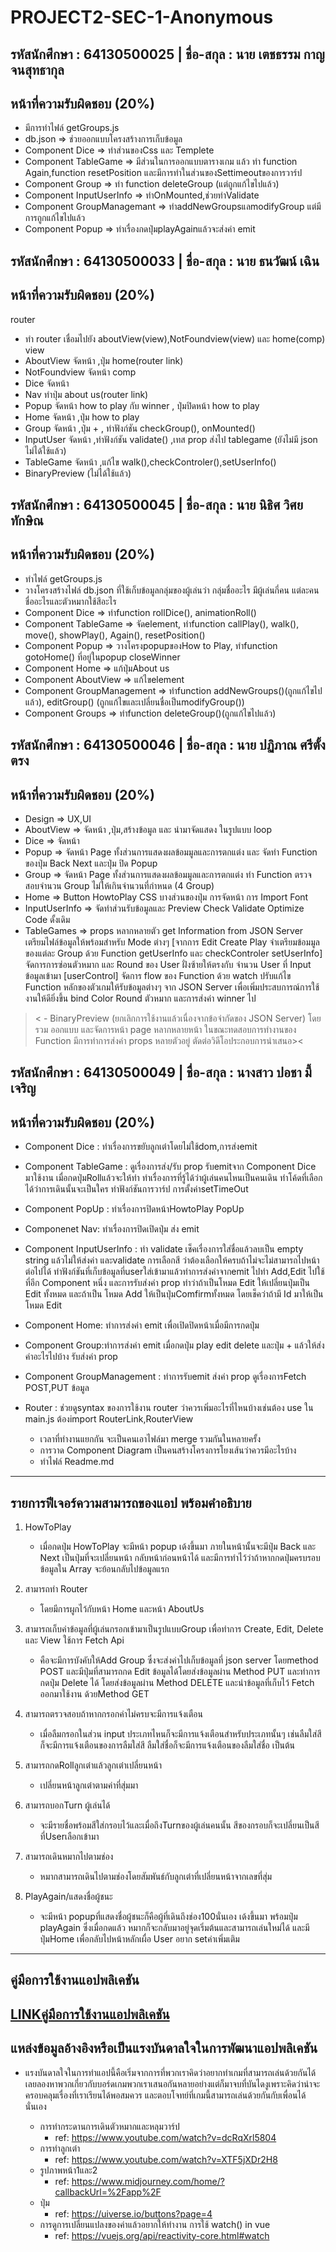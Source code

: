 # PROJECT2-SEC-1-Anonymous
## รหัสนักศึกษา : 64130500025 | ชื่อ-สกุล : นาย เตชธรรม กาญจนสุทธากุล
หน้าที่ความรับผิดชอบ (20%)
---
- มีการทำไฟล์ getGroups.js
- db.json => ช่วยออกแบบโครงสร้างการเก็บข้อมูล
- Component Dice => ทำส่วนของCss และ Templete
- Component TableGame => มีส่วนในการออกแบบตารางเกม แล้ว ทำ function Again,function resetPosition และมีการทำในส่วนของSettimeoutของการวาร์ป
- Component Group =>  ทำ function deleteGroup (แต่ถูกแก้ไขไปแล้ว)
- Component InputUserInfo => ทำOnMounted,ช่วยทำValidate
- Component GroupManagemant => ทำaddNewGroupsแลmodifyGroup แต่มีการถูกแก้ไขไปแล้ว
- Component Popup => ทำเรื่องกดปุ่มplayAgainแล้วจะส่งค่า emit

## รหัสนักศึกษา : 64130500033 | ชื่อ-สกุล : นาย ธนวัฒน์ เฉิน
หน้าที่ความรับผิดชอบ (20%)
---
router
- ทำ router เชื่อมไปยัง aboutView(view),NotFoundview(view) และ home(comp) 
view
- AboutView จัดหน้า ,ปุ่ม home(router link)
- NotFoundview จัดหน้า
comp
- Dice จัดหน้า
- Nav ทำปุ่ม about us(router link)
- Popup จัดหน้า how to play กับ winner , ปุ่มปิดหน้า how to play
- Home จัดหน้า ,ปุ่ม how to play
- Group จัดหน้า ,ปุ่ม + , ทำฟังก์ชัน checkGroup(), onMounted()
- InputUser จัดหน้า ,ทำฟังก์ชัน  validate() ,เทส prop ส่งไป tablegame (ยังไม่มี json  ไม่ได้ใช้แล้ว)
- TableGame จัดหน้า ,แก้ไข walk(),checkControler(),setUserInfo()
- BinaryPreview (ไม่ได้ใช้แล้ว) 

## รหัสนักศึกษา : 64130500045 | ชื่อ-สกุล : นาย นิธิศ วิศยทักษิณ
หน้าที่ความรับผิดชอบ (20%)
---
- ทำไฟล์ getGroups.js
- วางโครงสร้างไฟล์ db.json ที่ใช้เก็บข้อมูลกลุ่มของผู้เล่นว่า กลุ่มชื่ออะไร มีผู้เล่นกี่คน แต่ละคนชื่ออะไรและตัวหมากใช้สีอะไร
- Component Dice => ทำfunction  rollDice(), animationRoll()
- Component TableGame => จัดelement, ทำfunction callPlay(), walk(), move(), showPlay(), Again(), resetPosition()
- Component Popup => วางโครงpopupของHow to Play, ทำfunction gotoHome() ที่อยู่ในpopup closeWinner	
- Component Home => แก้ปุ่มAbout us
- Component AboutView => แก้ไขelement
- Component GroupManagement => ทำfunction addNewGroups()(ถูกแก้ไขไปแล้ว), editGroup() (ถูกแก้ไขและเปลี่ยนชื่อเป็นmodifyGroup())
- Component Groups => ทำfunction deleteGroup()(ถูกแก้ไขไปแล้ว)


## รหัสนักศึกษา : 64130500046 | ชื่อ-สกุล : นาย ปฏิภาณ ศรีตั้งตรง
หน้าที่ความรับผิดชอบ (20%)
---
- Design => UX,UI
- AboutView => จัดหน้า ,ปุ่ม,สร้างข้อมูล และ นำมาจัดแสดง ในรูปแบบ loop
- Dice => จัดหน้า 
- Popup => จัดหน้า Page ทั้งส่วนการแสดงผลข้อมมูลและการตกแต่ง และ จัดทำ Function ของปุ่ม Back Next และปุ่ม ปิด Popup
- Group => จัดหน้า Page ทั้งส่วนการแสดงผลข้อมมูลและการตกแต่ง ทำ Function ตรวจสอบจำนวน Group ไม่ให้เกินจำนวนที่กำหนด (4 Group) 
- Home => Button HowtoPlay CSS บางส่วนของปุ่ม การจัดหน้า การ Import Font
- InputUserInfo => จัดทำส่วนรับข้อมูลและ Preview Check Validate Optimize Code ดั้งเดิม
- TableGames => props หลากหลายตัว get Information from JSON Server เตรียมไฟล์ข้อมูลให้พร้อมสำหรับ Mode ต่างๆ [จากการ Edit Create Play จำเตรียมข้อมมูลของแต่ละ Group ด้วย Function getUserInfo และ checkControler setUserInfo] จัดการการซ่อนตัวหมาก และ Round ของ User ฝั่งซ้ายให้ตรงกับ จำนวน User ที่ Input ข้อมูลเข้ามา [userControl] จัดการ flow ของ Function ด้วย watch ปรับแก้ไข Function หลักของตัวเกมให้รับข้อมูลต่างๆ จาก JSON Server เพื่อเพิ่มประสบการณ์การใช้งานให้ดียิ่งขึ้น bind Color Round ตัวหมาก และการส่งค่า winner ไป 
>< - BinaryPreview (ยกเลิกการใช้งานแล้วเนื่องจากข้อจำกัดของ JSON Server) โดยรวม ออกแบบ และจัดการหน้า page หลากหลายหน้า ในขณะทดสอบการทำงานของ Function มีการทำการส่งค่า props หลายตัวอยู่ ตัดต่อวิดีโอประกอบการนำเสนอ><


## รหัสนักศึกษา : 64130500049 | ชื่อ-สกุล : นางสาว ปอชา มี้เจริญ
หน้าที่ความรับผิดชอบ (20%)
---
- Component Dice : ทำเรื่องการขยับลูกเต๋าโดยไม่ใช้dom,การส่งemit

- Component TableGame : ดูเรื่องการส่ง/รับ prop รับemitจาก Component Dice มาใช้งาน เมื่อกดปุ่มRollแล้วจะให้ทำ ทำเรื่องการที่รู้ได้ว่าผู้เล่นคนไหนเป็นคนเดิน ทำโค้ดที่เลือกได้ว่าการเดินนั้นจะเป็นใคร ทำฟังก์ชันการวาร์ป การตั้งค่าsetTimeOut

- Component PopUp : ทำเรื่องการปิดหน้าHowtoPlay PopUp
- Componenet Nav: ทำเรื่องการปิดเปิดปุ่ม ส่ง emit
- Component InputUserInfo : ทำ validate เช็คเรื่องการใส่ชื่อแล้วลบเป็น empty string แล้วไม่ให้ส่งค่า และvalidate การเลือกสี ว่าต้องเลือกให้ครบถ้าไม่จะไม่สามารถไปหน้าต่อไปได้ ทำฟังก์ชันที่เก็บข้อมูลที่userใส่เข้ามาแล้วทำการส่งค่าจากemit ไปทำ Add,Edit ไปใช้ที่อีก Component หนึ่ง และการรับส่งค่า prop ทำว่าถ้าเป็นโหมด Edit ให้เปลี่ยนปุ่มเป็น Edit ทั้งหมด และถ้าเป็น โหมด Add ให้เป็นปุ่มComfirmทั้งหมด โดยเช็คว่าถ้ามี Id มาให้เป็น โหมด Edit

- Component Home: ทำการส่งค่า emit เพื่อเปิดปิดหน้าเมื่อมีการกดปุ่ม
- Component Group:ทำการส่งค่า emit เมื่อกดปุ่ม play edit delete และปุ่ม + แล้วให้ส่งค่าอะไรไปบ้าง รับส่งค่า prop
- Component GroupManagement : ทำการรับemit ส่งค่า prop ดูเรื่องการFetch POST,PUT ข้อมูล 

- Router : ช่วยดูsyntax ของการใช้งาน router ว่าควรเพิ่มอะไรที่ไหนบ้างเช่นต้อง use ใน main.js ต้องimport RouterLink,RouterView

	- เวลาที่ทำงานแยกกัน จะเป็นคนเอาไฟล์มา merge รวมกันในหลายครั้ง
	- การวาด Component Diagram เป็นคนสร้างโครงการโยงเส้นว่าควรมีอะไรบ้าง
	- ทำไฟล์ Readme.md

--- 
รายการฟีเจอร์ความสามารถของแอป พร้อมคำอธิบาย
---

1. HowToPlay
 	* เมื่อกดปุ่ม HowToPlay จะมีหน้า popup เด้งขึ้นมา ภายในหน้านั้นจะมีปุ่ม Back และ Next เป็นปุ่มที่จะเปลี่ยนหน้า กลับหน้าก่อนหน้าได้ และมีการทำไว้ว่าถ้าหากกดปุ่มครบรอบข้อมูลใน Array จะย้อนกลับไปข้อมูลแรก 

2. สามารถทำ Router
 	* โดยมีการผูกไว้กับหน้า Home และหน้า AboutUs

3. สามารถเก็บค่าข้อมูลที่ผู้เล่นกรอกเข้ามาเป็นรูปแบบGroup เพื่อทำการ Create, Edit, Delete และ View ใช้การ Fetch Api
	* คือจะมีการบังคับให้Add Group ซึ่งจะส่งค่าไปเก็บข้อมูลที่ json server โดยmethod POST และมีปุ่มที่สามารถกด Edit ข้อมูลได้โดยส่งข้อมูลผ่าน Method PUT และทำการกดปุ่ม Delete ได้ โดยส่งข้อมูลผ่าน Method DELETE และนำข้อมูลที่เก็บไว้ Fetch ออกมาใช้งาน ด้วยMethod GET

4. สามารถตรวจสอบถ้าหากกรอกค่าไม่ครบจะมีการแจ้งเตือน
    * เมื่อลืมกรอกในส่วน input ประเภทไหนก็จะมีการแจ้งเตือนสำหรับประเภทนั้นๆ เช่นลืมใส่สีก็จะมีการแจ้งเตือนของการลืมใส่สี ลืมใส่ชื่อก็จะมีการแจ้งเตือนของลืมใส่ชื่อ เป็นต้น

5. สามารถกดRollลูกเต๋าแล้วลูกเต๋าเปลี่ยนหน้า
    * เปลี่ยนหน้าลูกเต๋าตามค่าที่สุ่มมา

6. สามารถบอกTurn ผู้เล่นได้
    * จะมีรายชื่อพร้อมสีใส่กรอบไว้และเมื่อถึงTurnของผู้เล่นคนนั้น สีของกรอบก็จะเปลี่ยนเป็นสีที่Userเลือกเข้ามา
7. สามารถเดินหมากไปตามช่อง
    * หมากสามารถเดินไปตามช่องโดยสัมพันธ์กับลูกเต๋าที่เปลี่ยนหน้าจากเลขที่สุ่ม
8. PlayAgain/แสดงชื่อผู้ชนะ
    * จะมีหน้า popupที่แสดงชื่อผู้ชนะก็คือผู้ที่เดินถึงช่อง100นั่นเอง เด้งขึ้นมา พร้อมปุ่ม playAgain ซึ่งเมื่อกดแล้ว หมากก็จะกลับมาอยู่จุดเริ่มต้นและสามารถเล่นใหม่ได้ และมีปุ่มHome เพื่อกลับไปหน้าหลักเผื่อ User อยาก setค่าเพิ่มเติม


---
คู่มือการใช้งานแอปพลิเคชัน
---
[LINKคู่มือการใช้งานแอปพลิเคชัน](https://www.youtube.com/watch?v=ZymeJbd2dCk)
---
แหล่งข้อมูลอ้างอิงหรือเป็นแรงบันดาลใจในการพัฒนาแอปพลิเคชัน 
--
 * แรงบันดาลใจในการทำแอปนี้คือเริ่มจากการที่พวกเราคิดว่าอยากทำเกมที่สามารถเล่นด้วยกันได้ เลยลองหาพวกเกี่ยวกับบอร์ดเกมพวกเราเสนอกันหลายอย่างแต่ก็มาจบที่บันไดงูเพราะคิดว่าน่าจะครอบคลุมเรื่องที่เราเรียนได้พอสมควร และตอบโจทย์ที่เกมนี้สามารถเล่นด้วยกันกับเพื่อนได้นั่นเอง

    * การทำกระดานการเดินตัวหมากและหลุมวาร์ป
      * ref: https://www.youtube.com/watch?v=dcRqXrl5804
    * การทำลูกเต๋า
      * ref: https://www.youtube.com/watch?v=XTF5jXDr2H8
    * รูปภาพหน้า1และ2
      * ref: https://www.midjourney.com/home/?callbackUrl=%2Fapp%2F
    * ปุ่ม
      * ref: https://uiverse.io/buttons?page=4
    * การดูการเปลี่ยนแปลงของค่าแล้วอยากให้ทำงาน การใช้ watch() in vue
      * ref: https://vuejs.org/api/reactivity-core.html#watch











